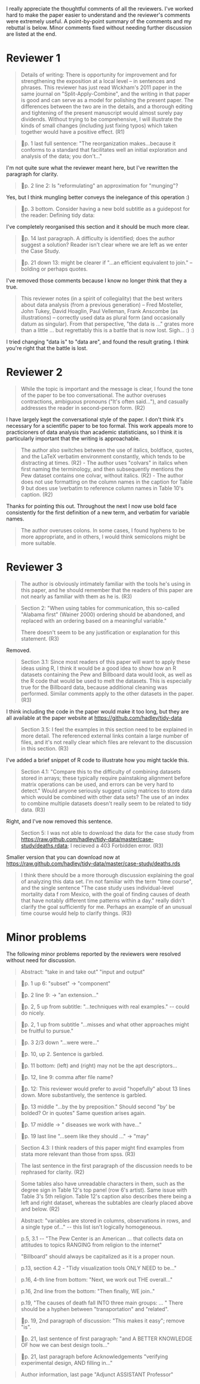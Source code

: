 I really appreciate the thoughtful comments of all the reviewers. I've
worked hard to make the paper easier to understand and the reviewer's
comments were extremely useful. A point-by-point summary of the comments
and my rebuttal is below. Minor comments fixed without needing further
discussion are listed at the end.

Reviewer 1
==========

> Details of writing: There is opportunity for improvement and for
> strengthening the exposition at a local level – in sentences and
> phrases. This reviewer has just read Wickham's 2011 paper in the same
> journal on "Split-Apply-Combine", and the writing in that paper is
> good and can serve as a model for polishing the present paper. The
> differences between the two are in the details, and a thorough editing
> and tightening of the present manuscript would almost surely pay
> dividends. Without trying to be comprehensive, I will illustrate the
> kinds of small changes (including just fixing typos) which taken
> together would have a positive effect. (R1)

> p. 1 last full sentence: "The reorganization makes...because it
> conforms to a standard that facilitates well an initial exploration
> and analysis of the data; you don't..."

I'm not quite sure what the reviewer meant here, but I've rewritten the
paragraph for clarity.

> p. 2 line 2: Is "reformulating" an approximation for "munging"?

Yes, but I think mungling better conveys the inelegance of this
operation :)

> p. 3 bottom. Consider having a new bold subtitle as a guidepost for
> the reader: Defining tidy data:

I've completely reorganised this section and it should be much more
clear.

> p. 14 last paragraph. A difficulty is identified; does the author
> suggest a solution? Reader isn't clear where we are left as we enter
> the Case Study.

> p. 21 down 13: might be clearer if "...an efficient equivalent to
> join." – bolding or perhaps quotes.

I've removed those comments because I know no longer think that they a
true.

> This reviewer notes (in a spirit of collegiality) that the best
> writers about data analysis (from a previous generation) – Fred
> Mosteller, John Tukey, David Hoaglin, Paul Velleman, Frank Anscombe
> (as illustrations) – correctly used data as plural form (and
> occasionally datum as singular). From that perspective, "the data is
> ..." grates more than a little ... but regrettably this is a battle
> that is now lost. Sigh... :) :)

I tried changing "data is" to "data are", and found the result grating. I 
think you're right that the battle is lost.

Reviewer 2
==========

> While the topic is important and the message is clear, I found the
> tone of the paper to be too conversational. The author overuses
> contractions, ambiguous pronouns ("It's often said..."), and casually
> addresses the reader in second-person form. (R2)

I have largely kept the conversational style of the paper. I don't think it's
necessary for a scientific paper to be too formal. This work appeals
more to practicioners of data analysis than academic statisticians, so I think
it is particularly important that the writing is approachable.

> The author also switches between the use of italics, boldface, quotes,
> and the LaTeX verbatim environment constantly, which tends to be
> distracting at times. (R2) - The author uses "colvars" in italics when
> first naming the terminology, and then subsequently mentions the Pew
> dataset contains one colvar, without italics. (R2) - The author does
> not use formatting on the column names in the caption for Table 9 but
> does use \verbatim to reference column names in Table 10's caption.
> (R2)

Thanks for pointing this out. Throughout the next I now use bold face
consistently for the first definition of a new term, and verbatim for
variable names.

> The author overuses colons. In some cases, I found hyphens to be more
> appropriate, and in others, I would think semicolons might be more
> suitable.

Reviewer 3
==========

> The author is obviously intimately familiar with the tools he's using
> in this paper, and he should remember that the readers of this paper
> are not nearly as familiar with them as he is. (R3)

> Section 2: "When using tables for communication, this so-called
> "Alabama first" (Wainer 2000) ordering should be abandoned, and
> replaced with an ordering based on a meaningful variable."
>
> There doesn't seem to be any justification or explanation for this
> statement. (R3)

Removed.

> Section 3.1: Since most readers of this paper will want to apply these
> ideas using R, I think it would be a good idea to show how an R
> datasets containing the Pew and Billboard data would look, as well as
> the R code that would be used to melt the datasets. This is especially
> true for the Billboard data, because additional cleaning was
> performed. Similar comments apply to the other datasets in the paper.
> (R3)

I think including the code in the paper would make it too long, but they
are all available at the paper website at
https://github.com/hadley/tidy-data

> Section 3.5: I feel the examples in this section need to be explained
> in more detail. The referenced external links contain a large number
> of files, and it's not really clear which files are relevant to the
> discussion in this section. (R3)

I've added a brief snippet of R code to illustrate how you might tackle
this.

> Section 4.1: "Compare this to the difficulty of combining datasets
> stored in arrays; these typically require painstaking alignment before
> matrix operations can be used, and errors can be very hard to detect."
> Would anyone seriously suggest using matrices to store data which
> would be combined with other data sets? The use of an index to combine
> multiple datasets doesn't really seem to be related to tidy data. (R3)

Right, and I've now removed this sentence.

> Section 5: I was not able to download the data for the case study from
> https://raw.github.com/hadley/tidy-data/master/case-study/deaths.rdata;
> I recieved a 403 Forbidden error. (R3)

Smaller version that you can download now at
https://raw.github.com/hadley/tidy-data/master/case-study/deaths.rds

> I think there should be a more thorough discussion explaining the goal
> of analyzing this data set. I'm not familiar with the term "time
> course", and the single sentence "The case study uses individual-level
> mortality data f rom Mexico, with the goal of finding causes of death
> that have notably different time patterns within a day." really didn't
> clarify the goal sufficiently for me. Perhaps an example of an unusual
> time course would help to clarify things. (R3)

Minor problems
==============

The following minor problems reported by the reviewers were resolved
without need for discussion.

> Abstract: "take in and take out" "input and output"

> p. 1 up 6: "subset" -\> "component"

> p. 2 line 9: -\> "an extension..."

> p. 2, 5 up from subtitle: "...techniques with real examples." --
> could do nicely.

> p. 2, 1 up from subtitle "...misses and what other approaches might
> be fruitful to pursue."

> p. 3 2/3 down "...were were..."

> p. 10, up 2. Sentence is garbled.

> p. 11 bottom: (left) and (right) may not be the apt descriptors...

> p. 12, line 9: comma after file name?

> p. 12: This reviewer would prefer to avoid "hopefully" about 13 lines
> down. More substantively, the sentence is garbled.

> p. 13 middle "...by the by preposition." Should second "by' be
> bolded? Or in quotes" Same question arises again.

> p. 17 middle -\> " diseases we work with have..."

> p. 19 last line "...seem like they should ..." -\> "may"

> Section 4.3: I think readers of this paper might find examples from
> stata more relevant than those from spss. (R3)

> The last sentence in the first paragraph of the discussion needs to be
> rephrased for clarity. (R2)

> Some tables also have unreadable characters in them, such as the
> degree sign in Table 12's top panel (row 6's artist). Same issue with
> Table 3's 5th religion. Table 12's caption also describes there being
> a left and right dataset, whereas the subtables are clearly placed
> above and below. (R2)

> Abstract: "variables are stored in columns, observations in rows, and
> a single type of..." -- this list isn't logically homogeneous.

> p.5, 3.1 -- "The Pew Center is an American ... that collects data on
> attitudes to topics RANGING from religion to the internet"

> "Billboard" should always be capitalized as it is a proper noun.

> p.13, section 4.2 - "Tidy visualization tools ONLY NEED to be..."

> p.16, 4-th line from bottom: "Next, we work out THE overall..."

> p.16, 2nd line from the bottom: "Then finally, WE join.."

> p.19, "The causes of death fall INTO three main groups: ... " There
> should be a hyphen between "transportation" and "related".

> p. 19, 2nd paragraph of discussion: "This makes it easy"; remove
> "is".

> p. 21, last sentence of first paragraph: "and A BETTER KNOWLEDGE OF
> how we can best design tools..."

> p. 21, last paragraph before Acknowledgements "verifying experimental
> design, AND filling in..."

> Author information, last page "Adjunct ASSISTANT Professor"
